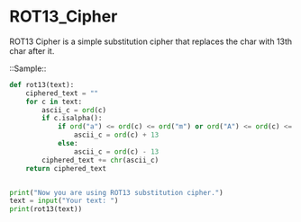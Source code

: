 # ROT13_Cipher

ROT13 Cipher is a simple substitution cipher that replaces the char with 13th char after it.<br>


::Sample::




```py
def rot13(text):
    ciphered_text = ""
    for c in text:
        ascii_c = ord(c)
        if c.isalpha():
            if ord("a") <= ord(c) <= ord("m") or ord("A") <= ord(c) <= ord("M"):
                ascii_c = ord(c) + 13
            else:
                ascii_c = ord(c) - 13
        ciphered_text += chr(ascii_c)
    return ciphered_text


print("Now you are using ROT13 substitution cipher.")
text = input("Your text: ")
print(rot13(text))


```
